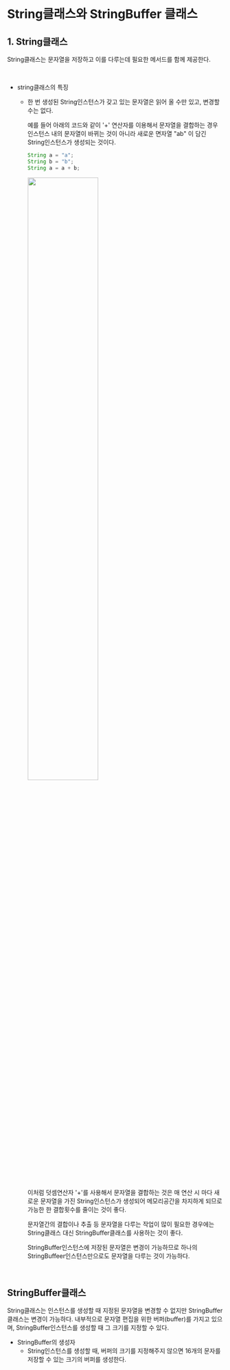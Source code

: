 # String클래스와 StringBuffer 클래스

## 1. String클래스

String클래스는 문자열을 저장하고 이를 다루는데 필요한 메서드를 함께 제공한다.

<br>

- string클래스의 특징

  - 한 번 생성된 String인스턴스가 갖고 있는 문자열은 읽어 올 수만 있고, 변경할 수는 없다.

    예를 들어 아래의 코드와 같이 '+' 연산자를 이용해서 문자열을 결합하는 경우 인스턴스 내의 문자열이 바뀌는 것이 아니라 새로운 면자열 "ab" 이 담긴 String인스턴스가 생성되는 것이다.

    ```java
    String a = "a";
    String b = "b";
    String a = a + b;
    ```

    <img src="https://user-images.githubusercontent.com/32161395/77824849-e4e4b800-7148-11ea-9005-3dd139574aa6.jpg" width="60%"></img>

    이처럼 덧셈연산자 '+'를 사용해서 문자열을 결합하는 것은 매 연산 시 마다 새로운 문자열을 가진 String인스턴스가 생성되어 메모리공간을 차지하게 되므로 가능한 한 결합횟수를 줄이는 것이 좋다.

    문자열간의 결합이나 추출 등 문자열을 다루는 작업이 많이 필요한 경우에는 String클래스 대신 StringBuffer클래스를 사용하는 것이 좋다.

    StringBuffer인스턴스에 저장된 문자열은 변경이 가능하므로 하나의 StringBuffeer인스턴스만으로도 문자열을 다루는 것이 가능하다.

<br>

## StringBuffer클래스

String클래스는 인스턴스를 생성할 때 지정된 문자열을 변경할 수 없지만 StringBuffer클래스는 변경이 가능하다. 내부적으로 문자열 편집을 위한 버퍼(buffer)를 가지고 있으며, StringBuffer인스턴스를 생성할 때 그 크기를 지정할 수 있다.

- StringBuffer의 생성자
  - String인스턴스를 생성할 때, 버퍼의 크기를 지정해주지 않으면 16개의 문자를 저장할 수 있는 크기의 버퍼를 생성한다.